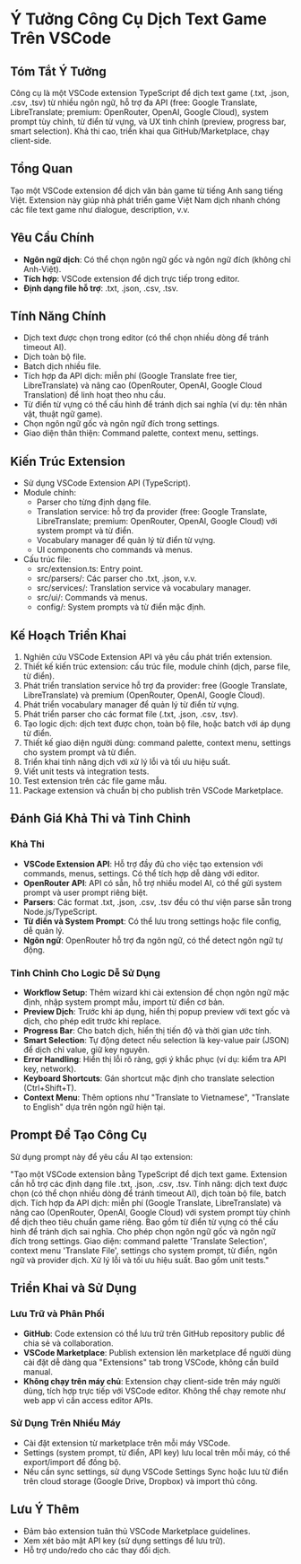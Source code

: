 # Ý Tưởng Công Cụ Dịch Text Game Trên VSCode

## Tóm Tắt Ý Tưởng
Công cụ là một VSCode extension TypeScript để dịch text game (.txt, .json, .csv, .tsv) từ nhiều ngôn ngữ, hỗ trợ đa API (free: Google Translate, LibreTranslate; premium: OpenRouter, OpenAI, Google Cloud), system prompt tùy chỉnh, từ điển từ vựng, và UX tinh chỉnh (preview, progress bar, smart selection). Khả thi cao, triển khai qua GitHub/Marketplace, chạy client-side.

## Tổng Quan
Tạo một VSCode extension để dịch văn bản game từ tiếng Anh sang tiếng Việt. Extension này giúp nhà phát triển game Việt Nam dịch nhanh chóng các file text game như dialogue, description, v.v.

## Yêu Cầu Chính
- **Ngôn ngữ dịch**: Có thể chọn ngôn ngữ gốc và ngôn ngữ đích (không chỉ Anh-Việt).
- **Tích hợp**: VSCode extension để dịch trực tiếp trong editor.
- **Định dạng file hỗ trợ**: .txt, .json, .csv, .tsv.

## Tính Năng Chính
- Dịch text được chọn trong editor (có thể chọn nhiều dòng để tránh timeout AI).
- Dịch toàn bộ file.
- Batch dịch nhiều file.
- Tích hợp đa API dịch: miễn phí (Google Translate free tier, LibreTranslate) và nâng cao (OpenRouter, OpenAI, Google Cloud Translation) để linh hoạt theo nhu cầu.
- Từ điển từ vựng có thể cấu hình để tránh dịch sai nghĩa (ví dụ: tên nhân vật, thuật ngữ game).
- Chọn ngôn ngữ gốc và ngôn ngữ đích trong settings.
- Giao diện thân thiện: Command palette, context menu, settings.

## Kiến Trúc Extension
- Sử dụng VSCode Extension API (TypeScript).
- Module chính:
  - Parser cho từng định dạng file.
  - Translation service: hỗ trợ đa provider (free: Google Translate, LibreTranslate; premium: OpenRouter, OpenAI, Google Cloud) với system prompt và từ điển.
  - Vocabulary manager để quản lý từ điển từ vựng.
  - UI components cho commands và menus.
- Cấu trúc file:
  - src/extension.ts: Entry point.
  - src/parsers/: Các parser cho .txt, .json, v.v.
  - src/services/: Translation service và vocabulary manager.
  - src/ui/: Commands và menus.
  - config/: System prompts và từ điển mặc định.

## Kế Hoạch Triển Khai
1. Nghiên cứu VSCode Extension API và yêu cầu phát triển extension.
2. Thiết kế kiến trúc extension: cấu trúc file, module chính (dịch, parse file, từ điển).
3. Phát triển translation service hỗ trợ đa provider: free (Google Translate, LibreTranslate) và premium (OpenRouter, OpenAI, Google Cloud).
4. Phát triển vocabulary manager để quản lý từ điển từ vựng.
5. Phát triển parser cho các format file (.txt, .json, .csv, .tsv).
6. Tạo logic dịch: dịch text được chọn, toàn bộ file, hoặc batch với áp dụng từ điển.
7. Thiết kế giao diện người dùng: command palette, context menu, settings cho system prompt và từ điển.
8. Triển khai tính năng dịch với xử lý lỗi và tối ưu hiệu suất.
9. Viết unit tests và integration tests.
10. Test extension trên các file game mẫu.
11. Package extension và chuẩn bị cho publish trên VSCode Marketplace.

## Đánh Giá Khả Thi và Tinh Chỉnh

### Khả Thi
- **VSCode Extension API**: Hỗ trợ đầy đủ cho việc tạo extension với commands, menus, settings. Có thể tích hợp dễ dàng với editor.
- **OpenRouter API**: API có sẵn, hỗ trợ nhiều model AI, có thể gửi system prompt và user prompt riêng biệt.
- **Parsers**: Các format .txt, .json, .csv, .tsv đều có thư viện parse sẵn trong Node.js/TypeScript.
- **Từ điển và System Prompt**: Có thể lưu trong settings hoặc file config, dễ quản lý.
- **Ngôn ngữ**: OpenRouter hỗ trợ đa ngôn ngữ, có thể detect ngôn ngữ tự động.

### Tinh Chỉnh Cho Logic Dễ Sử Dụng
- **Workflow Setup**: Thêm wizard khi cài extension để chọn ngôn ngữ mặc định, nhập system prompt mẫu, import từ điển cơ bản.
- **Preview Dịch**: Trước khi áp dụng, hiển thị popup preview với text gốc và dịch, cho phép edit trước khi replace.
- **Progress Bar**: Cho batch dịch, hiển thị tiến độ và thời gian ước tính.
- **Smart Selection**: Tự động detect nếu selection là key-value pair (JSON) để dịch chỉ value, giữ key nguyên.
- **Error Handling**: Hiển thị lỗi rõ ràng, gợi ý khắc phục (ví dụ: kiểm tra API key, network).
- **Keyboard Shortcuts**: Gán shortcut mặc định cho translate selection (Ctrl+Shift+T).
- **Context Menu**: Thêm options như "Translate to Vietnamese", "Translate to English" dựa trên ngôn ngữ hiện tại.

## Prompt Để Tạo Công Cụ
Sử dụng prompt này để yêu cầu AI tạo extension:

"Tạo một VSCode extension bằng TypeScript để dịch text game. Extension cần hỗ trợ các định dạng file .txt, .json, .csv, .tsv. Tính năng: dịch text được chọn (có thể chọn nhiều dòng để tránh timeout AI), dịch toàn bộ file, batch dịch. Tích hợp đa API dịch: miễn phí (Google Translate, LibreTranslate) và nâng cao (OpenRouter, OpenAI, Google Cloud) với system prompt tùy chỉnh để dịch theo tiêu chuẩn game riêng. Bao gồm từ điển từ vựng có thể cấu hình để tránh dịch sai nghĩa. Cho phép chọn ngôn ngữ gốc và ngôn ngữ đích trong settings. Giao diện: command palette 'Translate Selection', context menu 'Translate File', settings cho system prompt, từ điển, ngôn ngữ và provider dịch. Xử lý lỗi và tối ưu hiệu suất. Bao gồm unit tests."

## Triển Khai và Sử Dụng

### Lưu Trữ và Phân Phối
- **GitHub**: Code extension có thể lưu trữ trên GitHub repository public để chia sẻ và collaboration.
- **VSCode Marketplace**: Publish extension lên marketplace để người dùng cài đặt dễ dàng qua "Extensions" tab trong VSCode, không cần build manual.
- **Không chạy trên máy chủ**: Extension chạy client-side trên máy người dùng, tích hợp trực tiếp với VSCode editor. Không thể chạy remote như web app vì cần access editor APIs.

### Sử Dụng Trên Nhiều Máy
- Cài đặt extension từ marketplace trên mỗi máy VSCode.
- Settings (system prompt, từ điển, API key) lưu local trên mỗi máy, có thể export/import để đồng bộ.
- Nếu cần sync settings, sử dụng VSCode Settings Sync hoặc lưu từ điển trên cloud storage (Google Drive, Dropbox) và import thủ công.

## Lưu Ý Thêm
- Đảm bảo extension tuân thủ VSCode Marketplace guidelines.
- Xem xét bảo mật API key (sử dụng settings để lưu trữ).
- Hỗ trợ undo/redo cho các thay đổi dịch.
